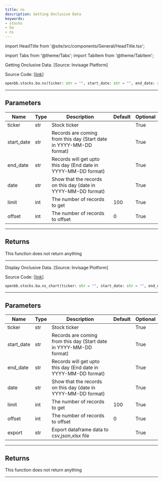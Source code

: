 ```yaml
---
title: ns
description: Getting Onclusive Data
keywords:
- stocks
- ba
- ns
---
```


import HeadTitle from '@site/src/components/General/HeadTitle.tsx';

<HeadTitle title="stocks.ba.ns - Reference | OpenBB SDK Docs" />

import Tabs from '@theme/Tabs';
import TabItem from '@theme/TabItem';

<Tabs>
<TabItem value="model" label="Model" default>

Getting Onclusive Data. [Source: Invisage Platform]

Source Code: [[link](https://github.com/OpenBB-finance/OpenBBTerminal/tree/main/openbb_terminal/stocks/behavioural_analysis/news_sentiment_model.py#L11)]

```python wordwrap
openbb.stocks.ba.ns(ticker: str = "", start_date: str = "", end_date: str = "", date: str = "", limit: int = 100, offset: int = 0)
```

---

## Parameters

| Name | Type | Description | Default | Optional |
| ---- | ---- | ----------- | ------- | -------- |
| ticker | str | Stock ticker |  | True |
| start_date | str | Records are coming from this day (Start date in YYYY-MM-DD format) |  | True |
| end_date | str | Records will get upto this day (End date in YYYY-MM-DD format) |  | True |
| date | str | Show that the records on this day (date in YYYY-MM-DD format) |  | True |
| limit | int | The number of records to get | 100 | True |
| offset | int | The number of records to offset | 0 | True |


---

## Returns

This function does not return anything

---



</TabItem>
<TabItem value="view" label="Chart">

Display Onclusive Data. [Source: Invisage Plotform]

Source Code: [[link](https://github.com/OpenBB-finance/OpenBBTerminal/tree/main/openbb_terminal/stocks/behavioural_analysis/news_sentiment_view.py#L14)]

```python wordwrap
openbb.stocks.ba.ns_chart(ticker: str = "", start_date: str = "", end_date: str = "", date: str = "", limit: int = 100, offset: int = 0, export: str = "", sheet_name: Optional[str] = None)
```

---

## Parameters

| Name | Type | Description | Default | Optional |
| ---- | ---- | ----------- | ------- | -------- |
| ticker | str | Stock ticker |  | True |
| start_date | str | Records are coming from this day (Start date in YYYY-MM-DD format) |  | True |
| end_date | str | Records will get upto this day (End date in YYYY-MM-DD format) |  | True |
| date | str | Show that the records on this day (date in YYYY-MM-DD format) |  | True |
| limit | int | The number of records to get | 100 | True |
| offset | int | The number of records to offset | 0 | True |
| export | str | Export dataframe data to csv,json,xlsx file |  | True |


---

## Returns

This function does not return anything

---



</TabItem>
</Tabs>